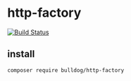 # http-factory

[![Build Status](https://travis-ci.org/bulldogcreative/http-factory.svg?branch=master)](https://travis-ci.org/bulldogcreative/http-factory)

## install

```bash
composer require bulldog/http-factory
```
